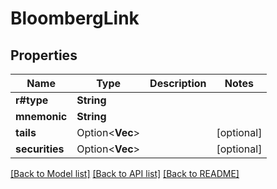 # BloombergLink

## Properties

Name | Type | Description | Notes
------------ | ------------- | ------------- | -------------
**r#type** | **String** |  | 
**mnemonic** | **String** |  | 
**tails** | Option<**Vec<String>**> |  | [optional]
**securities** | Option<**Vec<String>**> |  | [optional]

[[Back to Model list]](../README.md#documentation-for-models) [[Back to API list]](../README.md#documentation-for-api-endpoints) [[Back to README]](../README.md)


